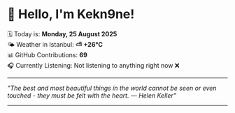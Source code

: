 # 👋 Hello, I'm Kekn9ne!

🗓️ Today is: **Monday, 25 August 2025**  
🌤️ Weather in Istanbul: **⛅️  +26°C**  
📊 GitHub Contributions: **69**  
🎧 Currently Listening: Not listening to anything right now ❌

---

_"The best and most beautiful things in the world cannot be seen or even touched - they must be felt with the heart. — *Helen Keller*"_

---
